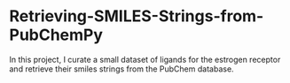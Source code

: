 # Retrieving-SMILES-Strings-from-PubChemPy
In this project, I curate a small dataset of ligands for the estrogen receptor and retrieve their smiles strings from the PubChem database.
